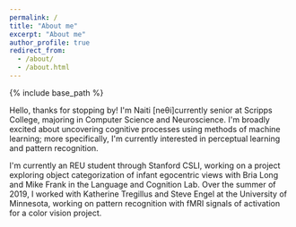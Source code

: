 ```yaml
---
permalink: /
title: "About me"
excerpt: "About me"
author_profile: true
redirect_from: 
  - /about/
  - /about.html
---
```


{% include base_path %}

Hello, thanks for stopping by! I'm Naiti [neθi]currently senior at Scripps College, majoring in Computer Science and Neuroscience. I'm broadly excited about uncovering cognitive processes using methods of machine learning; more specifically, I'm currently interested in perceptual learning and pattern recognition.

I'm currently an REU student through Stanford CSLI, working on a project exploring object categorization of infant egocentric views with Bria Long and Mike Frank in the Language and Cognition Lab. Over the summer of 2019, I worked with Katherine Tregillus and Steve Engel at the University of Minnesota, working on pattern recognition with fMRI signals of activation for a color vision project. 
